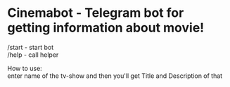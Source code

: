 #  Cinemabot - Telegram bot for getting information about movie!
/start - start bot \
/help - call helper

How to use:\
enter name of the tv-show and then you'll get Title and Description of that 